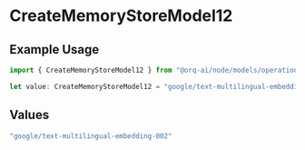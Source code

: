 # CreateMemoryStoreModel12

## Example Usage

```typescript
import { CreateMemoryStoreModel12 } from "@orq-ai/node/models/operations";

let value: CreateMemoryStoreModel12 = "google/text-multilingual-embedding-002";
```

## Values

```typescript
"google/text-multilingual-embedding-002"
```